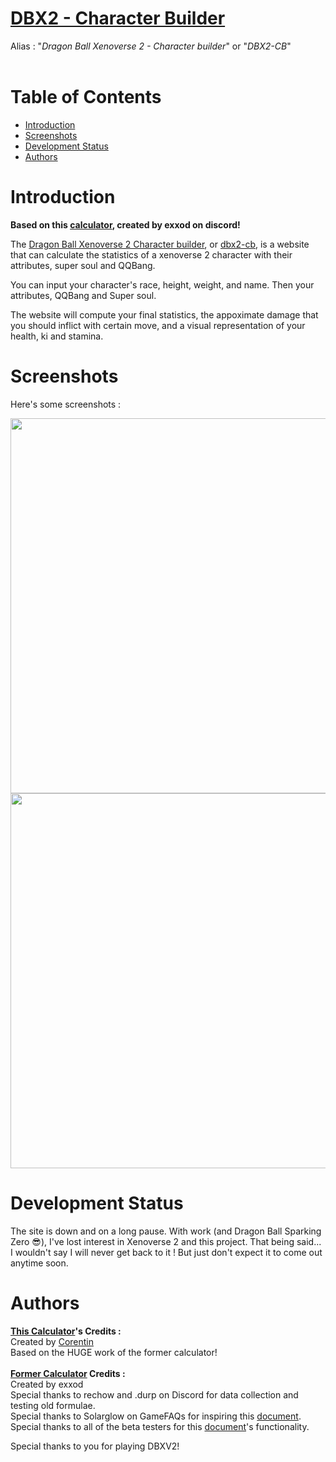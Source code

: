 # [DBX2 - Character Builder](https://dbx2-cb.online)
Alias : "*Dragon Ball Xenoverse 2 - Character builder*" or "*DBX2-CB*"
<br><br>

# Table of Contents

- [Introduction](#introduction)
- [Screenshots](#screenshots)
- [Development Status](#status)
- [Authors](#authors)

# Introduction

**Based on this [calculator](https://docs.google.com/spreadsheets/d/1-X0USOizFtgXmY4Gks8fyA3jB9AeWGxVcmESNkA4lH8/edit#gid=857748813), created by exxod on discord!**

The [Dragon Ball Xenoverse 2 Character builder](https://dbx2-cb.online), or [dbx2-cb](https://dbx2-cb.online), is a website that can calculate the statistics of a xenoverse 2 character with their attributes, super soul and QQBang.

You can input your character's race, height, weight, and name. Then your attributes, QQBang and Super soul.

The website will compute your final statistics, the appoximate damage that you should inflict with certain move, and a visual representation of your health, ki and stamina.

# Screenshots

Here's some screenshots :
<div align="left">
  <img src="https://github.com/Corentin-cott/DBX2-CharacterBuilder/assets/109530954/07d39576-c381-463c-8375-1bed2910f428" width="600" />
  <br>
  <img src="https://github.com/Corentin-cott/DBX2-CharacterBuilder/assets/109530954/b68f45b4-f34a-4a66-b443-de4b40aac197" width="600" />
</div>

# Development Status
The site is down and on a long pause. With work (and Dragon Ball Sparking Zero 😎), I've lost interest in Xenoverse 2 and this project.
That being said... I wouldn't say I will never get back to it ! But just don't expect it to come out anytime soon.

# Authors

**[This Calculator](https://dbx2-cb.online)'s Credits :**<br>
Created by [Corentin](https://github.com/Corentin-cott)<br>
Based on the HUGE work of the former calculator!<br><br>
**[Former Calculator](https://docs.google.com/spreadsheets/d/1-X0USOizFtgXmY4Gks8fyA3jB9AeWGxVcmESNkA4lH8/edit#gid=857748813) Credits :**<br>
Created by exxod<br>
Special thanks to rechow and .durp on Discord for data collection and testing old formulae.<br>
Special thanks to Solarglow on GameFAQs for inspiring this [document](https://steamcommunity.com/sharedfiles/filedetails/?id=1656624487).<br>
Special thanks to all of the beta testers for this [document](https://steamcommunity.com/sharedfiles/filedetails/?id=1656624487)'s functionality.<br>

Special thanks to you for playing DBXV2! 

